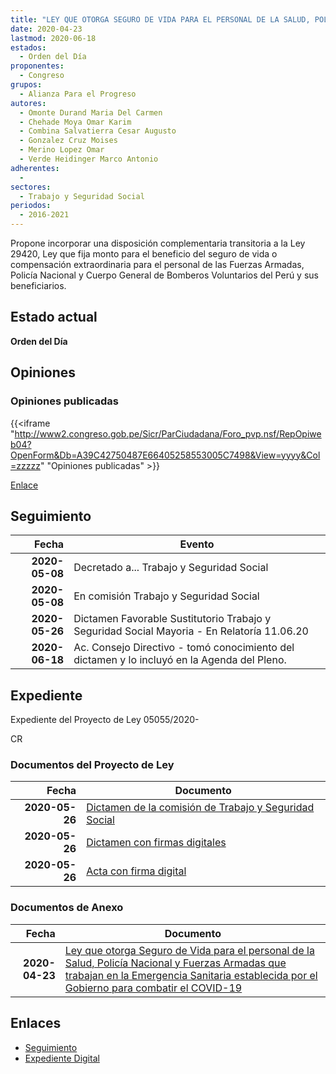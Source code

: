 ```yaml
---
title: "LEY QUE OTORGA SEGURO DE VIDA PARA EL PERSONAL DE LA SALUD, POLICÍA NACIONAL Y FUERZAS ARMADAS QUE TRABAJAN EN LA EMERGENCIA SANITARIA ESTABLECIDA POR EL GOBIERNO PARA COMBATIR EL COVID-19"
date: 2020-04-23
lastmod: 2020-06-18
estados: 
  - Orden del Día
proponentes: 
  - Congreso
grupos: 
  - Alianza Para el Progreso
autores: 
  - Omonte Durand Maria Del Carmen
  - Chehade Moya Omar Karim
  - Combina Salvatierra Cesar Augusto
  - Gonzalez Cruz Moises
  - Merino Lopez Omar
  - Verde Heidinger Marco Antonio
adherentes: 
  - 
sectores: 
  - Trabajo y Seguridad Social
periodos: 
  - 2016-2021
---
```


Propone incorporar una disposición complementaria transitoria a la Ley 29420, Ley que fija monto para el beneficio del seguro de vida o compensación extraordinaria para el personal de las Fuerzas Armadas, Policía Nacional y Cuerpo General de Bomberos Voluntarios del Perú y sus beneficiarios.


## Estado actual

**Orden del Día**

## Opiniones

### Opiniones publicadas

{{<iframe "http://www2.congreso.gob.pe/Sicr/ParCiudadana/Foro_pvp.nsf/RepOpiweb04?OpenForm&Db=A39C42750487E66405258553005C7498&View=yyyy&Col=zzzzz" "Opiniones publicadas" >}}

[Enlace](http://www2.congreso.gob.pe/Sicr/ParCiudadana/Foro_pvp.nsf/RepOpiweb04?OpenForm&Db=A39C42750487E66405258553005C7498&View=yyyy&Col=zzzzz)

## Seguimiento

| Fecha | Evento |
|------:|--------|
| **2020-05-08** | Decretado a... Trabajo y Seguridad Social|
| **2020-05-08** | En comisión Trabajo y Seguridad Social|
| **2020-05-26** | Dictamen Favorable Sustitutorio Trabajo y Seguridad Social Mayoria - En Relatoría 11.06.20|
| **2020-06-18** | Ac. Consejo Directivo - tomó conocimiento del dictamen y lo incluyó en la Agenda del Pleno.|


## Expediente

Expediente del Proyecto de Ley 05055/2020-

CR


### Documentos del Proyecto de Ley

| Fecha | Documento |
|------:|--------|
| **2020-05-26** | [Dictamen de la comisión de Trabajo y Seguridad Social](http://www.leyes.congreso.gob.pe/Documentos/2016_2021/Dictamenes/Proyectos_de_Ley/05055DC22MAY20200526.pdf) |
| **2020-05-26** | [Dictamen con firmas digitales](http://www.leyes.congreso.gob.pe/Documentos/2016_2021/Dictamenes/Proyectos_de_Ley/05055DC23MAY.pdf) |
| **2020-05-26** | [Acta con firma digital](http://www.leyes.congreso.gob.pe/Documentos/2016_2021/Actas/Comisiones_Ordinarias/ACTA-CTSS-05055.pdf) |

### Documentos de Anexo

| Fecha | Documento |
|------:|--------|
| **2020-04-23** | [Ley que otorga Seguro de Vida para el personal de la Salud, Policía Nacional y Fuerzas Armadas que trabajan en la Emergencia Sanitaria establecida por el Gobierno para combatir el COVID-19](http://www.leyes.congreso.gob.pe/Documentos/2016_2021/Proyectos_de_Ley_y_de_Resoluciones_Legislativas/PL05055_20200423.pdf) |

## Enlaces 

- [Seguimiento](http://www2.congreso.gob.pe/Sicr/TraDocEstProc/CLProLey2016.nsf/f7fff46988ca05b1052578e100829cc7/f8c03d7b00765dd605258553005dc76e?OpenDocument)
- [Expediente Digital](http://www2.congreso.gob.pe/Sicr/TraDocEstProc/CLProLey2016.nsf/f7fff46988ca05b1052578e100829cc7/f8c03d7b00765dd605258553005dc76e?OpenDocument&Click=05257FB7005EB655.eb71d0cf91d8294e05256cdf006b5706/$Body/0.1C6C)
